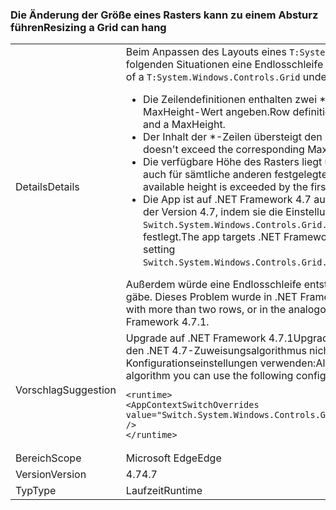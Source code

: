 ### <a name="resizing-a-grid-can-hang"></a><span data-ttu-id="d4208-101">Die Änderung der Größe eines Rasters kann zu einem Absturz führen</span><span class="sxs-lookup"><span data-stu-id="d4208-101">Resizing a Grid can hang</span></span>

|   |   |
|---|---|
|<span data-ttu-id="d4208-102">Details</span><span class="sxs-lookup"><span data-stu-id="d4208-102">Details</span></span>|<span data-ttu-id="d4208-103">Beim Anpassen des Layouts eines <code>T:System.Windows.Controls.Grid</code>-Rasters kann in den folgenden Situationen eine Endlosschleife entstehen:</span><span class="sxs-lookup"><span data-stu-id="d4208-103">An infinite loop can occur during layout of a <code>T:System.Windows.Controls.Grid</code> under the following circumstances:</span></span><ul><li><span data-ttu-id="d4208-104">Die Zeilendefinitionen enthalten zwei \*-Zeilen, die jeweils einen MinHeight- und einen MaxHeight-Wert angeben.</span><span class="sxs-lookup"><span data-stu-id="d4208-104">Row definitions contain two \*-rows, both declaring a MinHeight and a MaxHeight.</span></span></li><li><span data-ttu-id="d4208-105">Der Inhalt der \*-Zeilen übersteigt den MaxHeight-Wert nicht</span><span class="sxs-lookup"><span data-stu-id="d4208-105">Content of the \*-rows doesn't exceed the corresponding MaxHeight</span></span></li><li><span data-ttu-id="d4208-106">Die verfügbare Höhe des Rasters liegt unterhalb des ersten MinHeight-Werts (dies gilt auch für sämtliche anderen festgelegten oder automatisch generierten Zeilen)</span><span class="sxs-lookup"><span data-stu-id="d4208-106">The Grid's available height is exceeded by the first MinHeight (plus any other fixed or Auto rows)</span></span></li><li><span data-ttu-id="d4208-107">Die App ist auf .NET Framework 4.7 ausgelegt oder aktiviert den Zuweisungsalgorithmus der Version 4.7, indem sie die Einstellung <code>Switch.System.Windows.Controls.Grid.StarDefinitionsCanExceedAvailableSpace=false</code> festlegt.</span><span class="sxs-lookup"><span data-stu-id="d4208-107">The app targets .NET Framework 4.7, or opts in to the 4.7 allocation algorithm by setting <code>Switch.System.Windows.Controls.Grid.StarDefinitionsCanExceedAvailableSpace=false</code></span></span></li></ul><span data-ttu-id="d4208-108">Außerdem würde eine Endlosschleife entstehen, wenn es mehr als zwei Zeilen oder Spalten gäbe. Dieses Problem wurde in .NET Framework 4.7.1 behoben.</span><span class="sxs-lookup"><span data-stu-id="d4208-108">The loop would also happen with more than two rows, or in the analogous case for columns.The issue is fixed in .NET Framework 4.7.1.</span></span>|
|<span data-ttu-id="d4208-109">Vorschlag</span><span class="sxs-lookup"><span data-stu-id="d4208-109">Suggestion</span></span>|<span data-ttu-id="d4208-110">Upgrade auf .NET Framework 4.7.1</span><span class="sxs-lookup"><span data-stu-id="d4208-110">Upgrade to .NET Framework 4.7.1.</span></span>  <span data-ttu-id="d4208-111">Wenn Sie hingegen den .NET 4.7-Zuweisungsalgorithmus nicht benötigen, können Sie auch die folgenden Konfigurationseinstellungen verwenden:</span><span class="sxs-lookup"><span data-stu-id="d4208-111">Alternatively, if you don't need the 4.7 allocation algorithm you can use the following configuration setting:</span></span><pre><code class="lang-xml">&lt;runtime&gt;&#13;&#10;&lt;AppContextSwitchOverrides value=&quot;Switch.System.Windows.Controls.Grid.StarDefinitionsCanExceedAvailableSpace=true&quot; /&gt;&#13;&#10;&lt;/runtime&gt;&#13;&#10;</code></pre>|
|<span data-ttu-id="d4208-112">Bereich</span><span class="sxs-lookup"><span data-stu-id="d4208-112">Scope</span></span>|<span data-ttu-id="d4208-113">Microsoft Edge</span><span class="sxs-lookup"><span data-stu-id="d4208-113">Edge</span></span>|
|<span data-ttu-id="d4208-114">Version</span><span class="sxs-lookup"><span data-stu-id="d4208-114">Version</span></span>|<span data-ttu-id="d4208-115">4.7</span><span class="sxs-lookup"><span data-stu-id="d4208-115">4.7</span></span>|
|<span data-ttu-id="d4208-116">Typ</span><span class="sxs-lookup"><span data-stu-id="d4208-116">Type</span></span>|<span data-ttu-id="d4208-117">Laufzeit</span><span class="sxs-lookup"><span data-stu-id="d4208-117">Runtime</span></span>|

